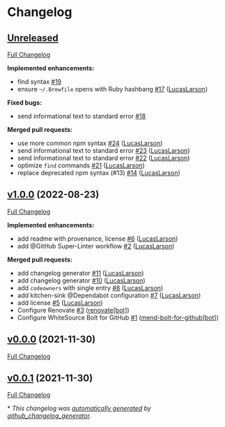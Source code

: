# Changelog

## [Unreleased](https://github.com/LucasLarson/update/tree/HEAD)

[Full Changelog](https://github.com/LucasLarson/update/compare/v1.0.0...HEAD)

**Implemented enhancements:**

- find syntax [\#19](https://github.com/LucasLarson/update/issues/19)
- ensure `~/.Brewfile` opens with Ruby hashbang [\#17](https://github.com/LucasLarson/update/pull/17) ([LucasLarson](https://github.com/LucasLarson))

**Fixed bugs:**

- send informational text to standard error [\#18](https://github.com/LucasLarson/update/issues/18)

**Merged pull requests:**

- use more common npm syntax [\#24](https://github.com/LucasLarson/update/pull/24) ([LucasLarson](https://github.com/LucasLarson))
- send informational text to standard error [\#23](https://github.com/LucasLarson/update/pull/23) ([LucasLarson](https://github.com/LucasLarson))
- send informational text to standard error [\#22](https://github.com/LucasLarson/update/pull/22) ([LucasLarson](https://github.com/LucasLarson))
- optimize `find` commands [\#21](https://github.com/LucasLarson/update/pull/21) ([LucasLarson](https://github.com/LucasLarson))
- replace deprecated npm syntax \(\#13\) [\#14](https://github.com/LucasLarson/update/pull/14) ([LucasLarson](https://github.com/LucasLarson))

## [v1.0.0](https://github.com/LucasLarson/update/tree/v1.0.0) (2022-08-23)

[Full Changelog](https://github.com/LucasLarson/update/compare/v0.0.0...v1.0.0)

**Implemented enhancements:**

- add readme with provenance, license [\#6](https://github.com/LucasLarson/update/pull/6) ([LucasLarson](https://github.com/LucasLarson))
- add @GitHub Super-Linter workflow [\#2](https://github.com/LucasLarson/update/pull/2) ([LucasLarson](https://github.com/LucasLarson))

**Merged pull requests:**

- add changelog generator [\#11](https://github.com/LucasLarson/update/pull/11) ([LucasLarson](https://github.com/LucasLarson))
- add changelog generator [\#10](https://github.com/LucasLarson/update/pull/10) ([LucasLarson](https://github.com/LucasLarson))
- add `codeowners` with single entry [\#8](https://github.com/LucasLarson/update/pull/8) ([LucasLarson](https://github.com/LucasLarson))
- add kitchen-sink @Dependabot configuration [\#7](https://github.com/LucasLarson/update/pull/7) ([LucasLarson](https://github.com/LucasLarson))
- add license [\#5](https://github.com/LucasLarson/update/pull/5) ([LucasLarson](https://github.com/LucasLarson))
- Configure Renovate [\#3](https://github.com/LucasLarson/update/pull/3) ([renovate[bot]](https://github.com/apps/renovate))
- Configure WhiteSource Bolt for GitHub [\#1](https://github.com/LucasLarson/update/pull/1) ([mend-bolt-for-github[bot]](https://github.com/apps/mend-bolt-for-github))

## [v0.0.0](https://github.com/LucasLarson/update/tree/v0.0.0) (2021-11-30)

[Full Changelog](https://github.com/LucasLarson/update/compare/v0.0.1...v0.0.0)

## [v0.0.1](https://github.com/LucasLarson/update/tree/v0.0.1) (2021-11-30)

[Full Changelog](https://github.com/LucasLarson/update/compare/2d139b7da18273660b698d9fa041efaaeee0c94c...v0.0.1)

\* *This changelog was [automatically generated](./.github/workflows/changelog.yml) by [github_changelog_generator](https://github.com/github-changelog-generator/github-changelog-generator).*
